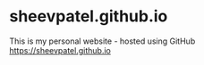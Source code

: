 # sheevpatel.github.io
This is my personal website - hosted using GitHub <br>
https://sheevpatel.github.io

